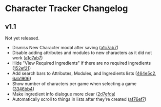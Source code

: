 # Character Tracker Changelog

## v1.1

Not yet released.

* Dismiss New Character modal after saving ([a1c7ab7](https://github.com/Isvvc/Character-Tracker/commit/a1c7ab7fcce36a04e492b0bd5b3dd92a81f729d9))
* Disable adding attributes and modules to new characters as it did not work ([a1c7ab7](https://github.com/Isvvc/Character-Tracker/commit/a1c7ab7fcce36a04e492b0bd5b3dd92a81f729d9))
* Hide "View Required Ingredients" if there are no required ingredients ([152ef21](https://github.com/Isvvc/Character-Tracker/commit/152ef219d109d3820261578ecb9594f793aeeb68))
* Add search bars to Attributes, Modules, and Ingredients lists ([464e5c2](https://github.com/Isvvc/Character-Tracker/commit/464e5c2dde75cd900005065b5f6023a3d765611f), [6ab1906](https://github.com/Isvvc/Character-Tracker/commit/6ab1906d0a9033711fbb17cde428fcabf40c4198))
* Show number of characters per game when selecting a game ([3346bb4](https://github.com/Isvvc/Character-Tracker/commit/3346bb427ff23085c1fac1da1705bd979a83d070))
* Make ingredient info dialogue more clear ([2d7efda](https://github.com/Isvvc/Character-Tracker/commit/2d7efdae07b629ae5741fc879f646085934d3e5a))
* Automatically scroll to things in lists after they're created ([af76ef7](https://github.com/Isvvc/Character-Tracker/commit/af76ef7b88cda0c8b37cc0067be8000e090a206e))
